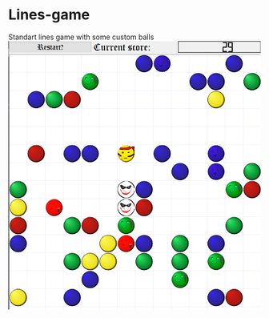 # Lines-game

Standart lines game with some custom balls
![alt text](https://github.com/deGekata/Lines-game/blob/main/readme%20images/example.png)
